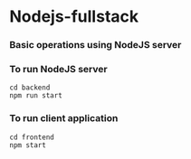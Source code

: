 # Nodejs-fullstack

### Basic operations using NodeJS server

### To run NodeJS server
```
cd backend
npm run start
```
### To run client application
```
cd frontend
npm start
```
